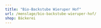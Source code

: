 ```yaml
---
title: "Bio-Backstube Wieruper Hof"
url: /menslage/bio-backstube-wieruper-hof/
shop: Bäckerei
---
```

